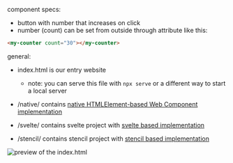 component specs:

- button with number that increases on click
- number (count) can be set from outside through attribute like this:

```html
<my-counter count="30"></my-counter>
```

general:

- index.html is our entry website

  - note: you can serve this file with `npx serve` or a different way to start a local server

- /native/ contains [native HTMLElement-based Web Component implementation](https://github.com/SarcevicAntonio/si-web-components/blob/master/native/my-counter.js)

- /svelte/ contains svelte project with [svelte based implementation](https://github.com/SarcevicAntonio/si-web-components/blob/master/svelte/src/MyCounter.svelte)

- /stencil/ contains stencil project with [stencil based implementation](https://github.com/SarcevicAntonio/si-web-components/blob/master/stencil/src/components/stencil-counter/stencil-counter.tsx)

![preview of the index.html](https://i.imgur.com/6kJHw97.png)
